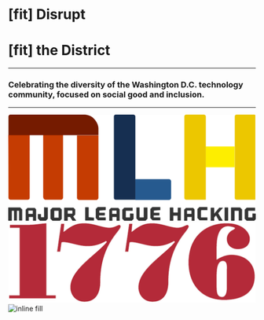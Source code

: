 # [fit] Disrupt 
# [fit] the District

---

### Celebrating the diversity of the Washington D.C. technology community, focused on social good and inclusion.

---

![inline fill](mlh.png)![inline fill](1776.jpg)
![inline fill](image3.jpg)